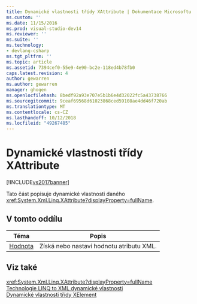```yaml
---
title: Dynamické vlastnosti třídy XAttribute | Dokumentace Microsoftu
ms.custom: ''
ms.date: 11/15/2016
ms.prod: visual-studio-dev14
ms.reviewer: ''
ms.suite: ''
ms.technology:
- devlang-csharp
ms.tgt_pltfrm: ''
ms.topic: article
ms.assetid: 7394cef0-55e9-4e90-bc2e-118ed4b78fb0
caps.latest.revision: 4
author: gewarren
ms.author: gewarren
manager: ghogen
ms.openlocfilehash: 8bedf92a93e707e5b1b6e4d32022fc5a43738766
ms.sourcegitcommit: 9ceaf69568d61023868ced59108ae4dd46f720ab
ms.translationtype: MT
ms.contentlocale: cs-CZ
ms.lasthandoff: 10/12/2018
ms.locfileid: "49267485"
---
```

# <a name="xattribute-class-dynamic-properties"></a>Dynamické vlastnosti třídy XAttribute
[!INCLUDE[vs2017banner](../includes/vs2017banner.md)]

Tato část popisuje dynamické vlastnosti daného <xref:System.Xml.Linq.XAttribute?displayProperty=fullName>.  
  
## <a name="in-this-section"></a>V tomto oddílu  
  
|Téma|Popis|  
|-----------|-----------------|  
|[Hodnota](../designers/value-xattribute-dynamic-property.md)|Získá nebo nastaví hodnotu atributu XML.|  
  
## <a name="see-also"></a>Viz také  
 <xref:System.Xml.Linq.XAttribute?displayProperty=fullName>   
 [Technologie LINQ to XML dynamické vlastnosti](../designers/linq-to-xml-dynamic-properties.md)   
 [Dynamické vlastnosti třídy XElement](../designers/xelement-class-dynamic-properties.md)



